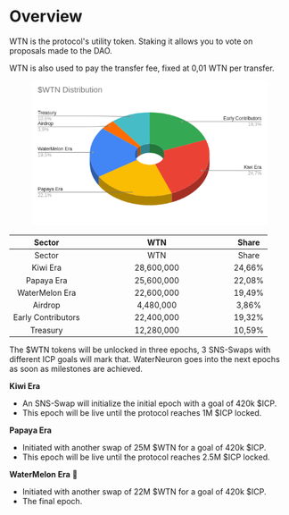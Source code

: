 # Overview

WTN is the protocol's utility token. Staking it allows you to vote on proposals made to the DAO.

WTN is also used to pay the transfer fee, fixed at 0,01 WTN per transfer.

<figure><img src="../.gitbook/assets/Screenshot from 2024-06-03 10-06-32.png" alt=""><figcaption></figcaption></figure>

<table data-header-hidden><thead><tr><th align="center">Sector</th><th width="248" align="center">WTN</th><th align="center">Share</th></tr></thead><tbody><tr><td align="center">Sector</td><td align="center">WTN</td><td align="center">Share</td></tr><tr><td align="center">Kiwi Era</td><td align="center">28,600,000</td><td align="center">24,66%</td></tr><tr><td align="center">Papaya Era</td><td align="center">25,600,000</td><td align="center">22,08%</td></tr><tr><td align="center">WaterMelon Era</td><td align="center">22,600,000</td><td align="center">19,49%</td></tr><tr><td align="center">Airdrop</td><td align="center">4,480,000</td><td align="center">3,86%</td></tr><tr><td align="center">Early Contributors</td><td align="center">22,400,000</td><td align="center">19,32%</td></tr><tr><td align="center">Treasury</td><td align="center">12,280,000</td><td align="center">10,59%</td></tr></tbody></table>

The $WTN tokens will be unlocked in three epochs, 3 SNS-Swaps with different ICP goals will mark that. WaterNeuron goes into the next epochs as soon as milestones are achieved.

**Kiwi Era**

* An SNS-Swap will initialize the initial epoch with a goal of 420k $ICP.&#x20;
* This epoch will be live until the protocol reaches 1M $ICP locked.

**Papaya Era**

* Initiated with another swap of 25M $WTN for a goal of 420k $ICP.
* This epoch will be live until the protocol reaches 2.5M $ICP locked.

**WaterMelon Era** 🍉

* Initiated with another swap of 22M $WTN for a goal of 420k $ICP.
* The final epoch.

